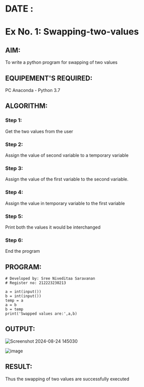 # DATE :
# Ex No. 1: Swapping-two-values
## AIM:
To write a python program for swapping of two values
## EQUIPEMENT'S REQUIRED: 
PC
Anaconda - Python 3.7
## ALGORITHM: 
### Step 1:

Get the two values from the user

### Step 2: 

Assign the value of second variable to a temporary variable 

### Step 3: 

Assign the value of the first variable to the second variable.

### Step 4:  

Assign the value in temporary variable to the first variable

### Step 5:

Print both the values it would be interchanged

### Step 6: 

End the program

## PROGRAM:

```
# Developed by: Sree Niveditaa Saravanan
# Register no: 212223230213
```
```
a = int(input())
b = int(input())
temp = a
a = b
b = temp
print('Swapped values are:',a,b)
```

## OUTPUT:

![Screenshot 2024-08-24 145030](https://github.com/user-attachments/assets/8f18d472-3cf5-4d39-95e6-e8ea3302ec6b)




![image](https://github.com/user-attachments/assets/b02c5e2a-c146-49b9-b190-62a8bc22ef5f)


## RESULT:
Thus the swapping of two values are successfully executed




